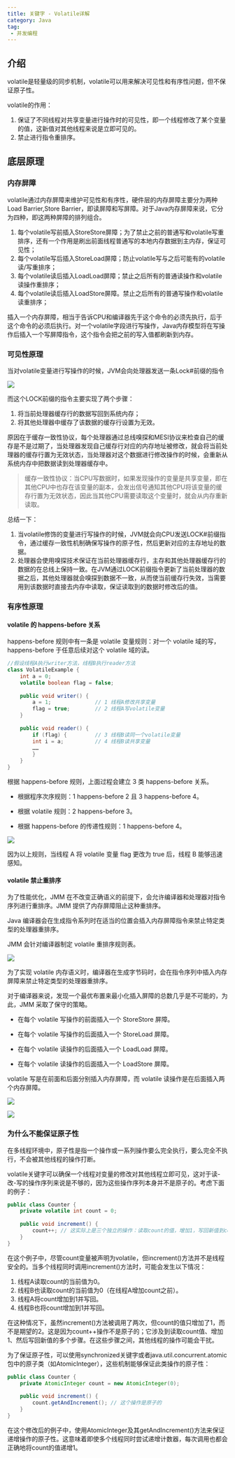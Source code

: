 ```yaml
---
title: 关键字 - Volatile详解
category: Java
tag:
 - 并发编程
---
```






## 介绍

volatile是轻量级的同步机制，volatile可以用来解决可见性和有序性问题，但不保证原子性。

volatile的作用：

1. 保证了不同线程对共享变量进行操作时的可见性，即一个线程修改了某个变量的值，这新值对其他线程来说是立即可见的。
2. 禁止进行指令重排序。

## 底层原理

### 内存屏障

volatile通过内存屏障来维护可见性和有序性，硬件层的内存屏障主要分为两种Load Barrier,Store Barrier，即读屏障和写屏障。对于Java内存屏障来说，它分为四种，即这两种屏障的排列组合。

1. 每个volatile写前插入StoreStore屏障；为了禁止之前的普通写和volatile写重排序，还有一个作用是刷出前面线程普通写的本地内存数据到主内存，保证可见性；
2. 每个volatile写后插入StoreLoad屏障；防止volatile写与之后可能有的volatile读/写重排序； 
3. 每个volatile读后插入LoadLoad屏障；禁止之后所有的普通读操作和volatile读操作重排序；
4. 每个volatile读后插入LoadStore屏障。禁止之后所有的普通写操作和volatile读重排序；

插入一个内存屏障，相当于告诉CPU和编译器先于这个命令的必须先执行，后于这个命令的必须后执行。对一个volatile字段进行写操作，Java内存模型将在写操作后插入一个写屏障指令，这个指令会把之前的写入值都刷新到内存。

### 可见性原理

当对volatile变量进行写操作的时候，JVM会向处理器发送一条Lock#前缀的指令

![](https://seven97-blog.oss-cn-hangzhou.aliyuncs.com/imgs/202404251029175.gif)

而这个LOCK前缀的指令主要实现了两个步骤：

1. 将当前处理器缓存行的数据写回到系统内存；
2. 将其他处理器中缓存了该数据的缓存行设置为无效。

原因在于缓存一致性协议，每个处理器通过总线嗅探和MESI协议来检查自己的缓存是不是过期了，当处理器发现自己缓存行对应的内存地址被修改，就会将当前处理器的缓存行置为无效状态，当处理器对这个数据进行修改操作的时候，会重新从系统内存中把数据读到处理器缓存中。

> 缓存一致性协议：当CPU写数据时，如果发现操作的变量是共享变量，即在其他CPU中也存在该变量的副本，会发出信号通知其他CPU将该变量的缓存行置为无效状态，因此当其他CPU需要读取这个变量时，就会从内存重新读取。

总结一下：

1. 当volatile修饰的变量进行写操作的时候，JVM就会向CPU发送LOCK#前缀指令，通过缓存一致性机制确保写操作的原子性，然后更新对应的主存地址的数据。
2. 处理器会使用嗅探技术保证在当前处理器缓存行，主存和其他处理器缓存行的数据的在总线上保持一致。在JVM通过LOCK前缀指令更新了当前处理器的数据之后，其他处理器就会嗅探到数据不一致，从而使当前缓存行失效，当需要用到该数据时直接去内存中读取，保证读取到的数据时修改后的值。

### 有序性原理

#### volatile 的 happens-before 关系

happens-before 规则中有一条是 volatile 变量规则：对一个 volatile 域的写，happens-before 于任意后续对这个 volatile 域的读。

```java
//假设线程A执行writer方法，线程B执行reader方法
class VolatileExample {
    int a = 0;
    volatile boolean flag = false;
    
    public void writer() {
        a = 1;              // 1 线程A修改共享变量
        flag = true;        // 2 线程A写volatile变量
    } 
    
    public void reader() {
        if (flag) {         // 3 线程B读同一个volatile变量
        int i = a;          // 4 线程B读共享变量
        ……
        }
    }
}
```

根据 happens-before 规则，上面过程会建立 3 类 happens-before 关系。

- 根据程序次序规则：1 happens-before 2 且 3 happens-before 4。

- 根据 volatile 规则：2 happens-before 3。

- 根据 happens-before 的传递性规则：1 happens-before 4。

![](https://seven97-blog.oss-cn-hangzhou.aliyuncs.com/imgs/202404251029184.jpg)

因为以上规则，当线程 A 将 volatile 变量 flag 更改为 true 后，线程 B 能够迅速感知。



#### volatile 禁止重排序

为了性能优化，JMM 在不改变正确语义的前提下，会允许编译器和处理器对指令序列进行重排序。JMM 提供了内存屏障阻止这种重排序。

Java 编译器会在生成指令系列时在适当的位置会插入内存屏障指令来禁止特定类型的处理器重排序。

JMM 会针对编译器制定 volatile 重排序规则表。

![](https://seven97-blog.oss-cn-hangzhou.aliyuncs.com/imgs/202404251029181.jpg)

 

为了实现 volatile 内存语义时，编译器在生成字节码时，会在指令序列中插入内存屏障来禁止特定类型的处理器重排序。

对于编译器来说，发现一个最优布置来最小化插入屏障的总数几乎是不可能的，为此，JMM 采取了保守的策略。

- 在每个 volatile 写操作的前面插入一个 StoreStore 屏障。

- 在每个 volatile 写操作的后面插入一个 StoreLoad 屏障。

- 在每个 volatile 读操作的后面插入一个 LoadLoad 屏障。

- 在每个 volatile 读操作的后面插入一个 LoadStore 屏障。

 

volatile 写是在前面和后面分别插入内存屏障，而 volatile 读操作是在后面插入两个内存屏障。

![](https://seven97-blog.oss-cn-hangzhou.aliyuncs.com/imgs/202404251029182.jpg)

![](https://seven97-blog.oss-cn-hangzhou.aliyuncs.com/imgs/202404251029178.jpg)

 

### 为什么不能保证原子性

在多线程环境中，原子性是指一个操作或一系列操作要么完全执行，要么完全不执行，不会被其他线程的操作打断。

volatile关键字可以确保一个线程对变量的修改对其他线程立即可见，这对于读-改-写的操作序列来说是不够的，因为这些操作序列本身并不是原子的。考虑下面的例子：

```java
public class Counter {
    private volatile int count = 0;
    
    public void increment() {
        count++; // 这实际上是三个独立的操作：读取count的值，增加1，写回新值到count
    }
}
```

在这个例子中，尽管count变量被声明为volatile，但increment()方法并不是线程安全的。当多个线程同时调用increment()方法时，可能会发生以下情况：

1. 线程A读取count的当前值为0。
2. 线程B也读取count的当前值为0（在线程A增加count之前）。
3. 线程A将count增加到1并写回。
4. 线程B也将count增加到1并写回。

在这种情况下，虽然increment()方法被调用了两次，但count的值只增加了1，而不是期望的2。这是因为count++操作不是原子的；它涉及到读取count值、增加1、然后写回新值的多个步骤。在这些步骤之间，其他线程的操作可能会干扰。

为了保证原子性，可以使用synchronized关键字或者java.util.concurrent.atomic包中的原子类（如AtomicInteger），这些机制能够保证此类操作的原子性：

```java
public class Counter {
    private AtomicInteger count = new AtomicInteger(0);
    
    public void increment() {
        count.getAndIncrement(); // 这个操作是原子的
    }
}
```



在这个修改后的例子中，使用AtomicInteger及其getAndIncrement()方法来保证递增操作的原子性。这意味着即使多个线程同时尝试递增计数器，每次调用也都会正确地将count的值递增1。

 

 

